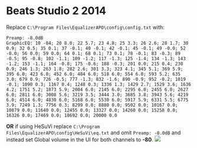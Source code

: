 # Beats Studio 2 2014
Replace `C:\Program Files\EqualizerAPO\config\config.txt` with:
```
Preamp: -8.0dB
GraphicEQ: 10 -84; 20 8.0; 22 5.7; 23 4.8; 25 3.3; 26 2.6; 28 1.7; 30 0.9; 32 0.5; 35 0.1; 37 -0.1; 40 -0.1; 42 -0.1; 45 -0.1; 49 -0.0; 52 -0.0; 56 0.0; 59 0.0; 64 0.1; 68 0.1; 73 0.1; 78 -0.1; 83 -0.3; 89 -0.5; 95 -0.8; 102 -1.1; 109 -1.2; 117 -1.3; 125 -1.4; 134 -1.3; 143 -1.2; 153 -1.1; 164 -0.8; 175 -0.6; 188 -0.3; 201 0.0; 215 0.4; 230 0.9; 246 1.3; 263 1.8; 282 2.6; 301 3.3; 323 4.1; 345 5.1; 369 5.9; 395 6.0; 423 6.0; 452 6.0; 484 6.0; 518 6.0; 554 6.0; 593 5.2; 635 3.0; 679 0.9; 726 -0.5; 777 -1.3; 832 -1.6; 890 -0.9; 952 -0.2; 1019 -0.1; 1090 0.3; 1167 0.4; 1248 0.3; 1336 1.3; 1429 2.7; 1529 3.6; 1636 4.2; 1751 5.2; 1873 5.9; 2004 6.0; 2145 6.0; 2295 6.0; 2455 6.0; 2627 6.0; 2811 6.0; 3008 5.6; 3219 3.5; 3444 3.0; 3685 3.8; 3943 5.6; 4219 6.0; 4514 6.0; 4830 6.0; 5168 6.0; 5530 6.0; 5917 5.9; 6331 5.5; 6775 3.9; 7249 1.3; 7756 0.3; 8299 0.0; 8880 0.0; 9502 0.0; 10167 0.0; 10879 0.0; 11640 0.0; 12455 0.0; 13327 0.0; 14260 0.0; 15258 0.0; 16326 0.0; 17469 0.0; 18692 0.0; 20000 0.0
```
**OR** if using HeSuVi replace `C:\Program Files\EqualizerAPO\config\HeSuVi\eq.txt` and omit `Preamp: -8.0dB` and instead set Global volume in the UI for both channels to **-80**.
![](https://raw.githubusercontent.com/jaakkopasanen/AutoEq/master/results/Headphone.com/innerfidelity/onear/Beats%20Studio%202%202014/Beats%20Studio%202%202014.png)